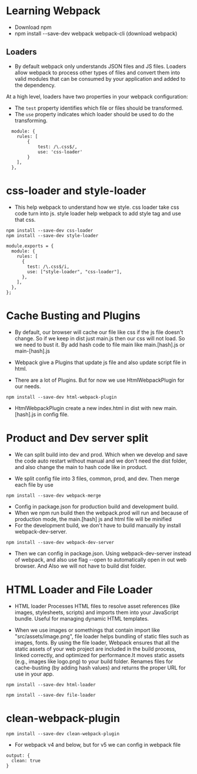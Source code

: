# Learning Webpack  

- Download npm
- npm install --save-dev webpack webpack-cli (download webpack)

## Loaders
- By default webpack only understands JSON files and JS files. Loaders allow webpack to process other types of files and convert them into valid modules that can be consumed by your application and added to the dependency.


At a high level, loaders have two properties in your webpack configuration:

- The `test` property identifies which file or files should be transformed.
- The `use` property indicates which loader should be used to do the transforming.

```
  module: {
    rules: [
        { 
            test: /\.css$/, 
            use: 'css-loader' 
        }
    ],
  },
```

# css-loader and style-loader
- This help webpack to understand how we style. css loader take css code turn into js. style loader help webpack to add style tag and use that css.

```
npm install --save-dev css-loader
npm install --save-dev style-loader
```

```
module.exports = {
  module: {
    rules: [
      {
        test: /\.css$/i,
        use: ["style-loader", "css-loader"],
      },
    ],
  },
};
```

# Cache Busting and Plugins
- By default, our browser will cache our file like css if the js file doesn't change. So if we keep in dist just main.js then our css will not load. So we need to bust it. By add hash code to file main like main.[hash].js or main-[hash].js
- Webpack give a Plugins that update js file and also update script file in html.

- There are a lot of Plugins. But for now we use HtmlWebpackPlugin for our needs.

```
npm install --save-dev html-webpack-plugin
```

- HtmlWebpackPlugin create a new index.html in dist with new main.[hash].js in config file.

# Product and Dev server split
- We can split build into dev and prod. Which when we develop and save the code auto restart without manual and we don't need the dist folder, and also change the main to hash code like in product.

- We split config file into 3 files, common, prod, and dev. Then merge each file by use 

```
npm install --save-dev webpack-merge
```
- Config in package.json for production build and development build.
- When we npm run build then the webpack.prod will run and because of production mode, the main.[hash] js and html file will be minified
- For the development build, we don't have to build manually by install webpack-dev-server.

```
npm install --save-dev webpack-dev-server
```
- Then we can config in package.json. Using webpack-dev-server instead of webpack, and also use flag --open to automatically open in out web browser. And Also we will not have to build dist folder.

# HTML Loader and File Loader
- HTML loader Processes HTML files to resolve asset references (like images, stylesheets, scripts) and imports them into your JavaScript bundle. Useful for managing dynamic HTML templates.

- When we use images or somethings that contain import like "src/assets/image.png", file loader helps bundling of static files such as images, fonts. By using the file loader, Webpack ensures that all the static assets of your web project are included in the build process, linked correctly, and optimized for performance.It moves static assets (e.g., images like logo.png) to your build folder. Renames files for cache-busting (by adding hash values) and returns the proper URL for use in your app.

```
npm install --save-dev html-loader
```
```
npm install --save-dev file-loader
```

# clean-webpack-plugin
```
npm install --save-dev clean-webpack-plugin
```
- For webpack v4 and below, but for v5 we can config in webpack file 
```
output: {
  clean: true
}
```
